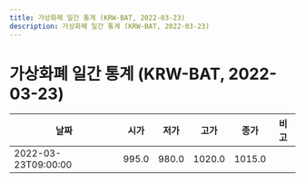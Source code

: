 ```yaml
---
title: 가상화폐 일간 통계 (KRW-BAT, 2022-03-23)
description: 가상화폐 일간 통계 (KRW-BAT, 2022-03-23)
---
```


가상화폐 일간 통계 (KRW-BAT, 2022-03-23)
===

|날짜|시가|저가|고가|종가|비고|
|--|--|--|--|--|--|
|2022-03-23T09:00:00|995.0|980.0|1020.0|1015.0|    |
